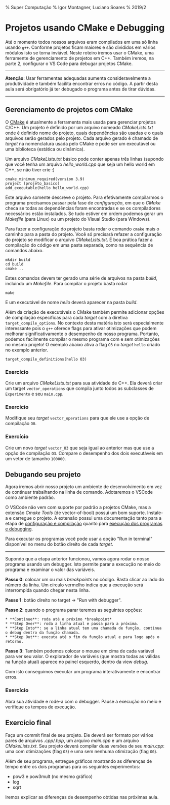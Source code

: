 % Super Computação
% Igor Montagner, Luciano Soares
% 2019/2

# Projetos usando CMake e Debugging

Até o momento todos nossos arquivos eram compilados em uma só linha usando `g++`. Conforme projetos ficam maiores e são divididos em vários módulos isto se torna inviável. Neste roteiro iremos usar o CMake, uma ferramente de gerenciamento de projetos em C++. Também iremos, na parte 2, configurar o VS Code para debugar projetos CMake. 

----

**Atenção**: Usar ferramentas adequadas aumenta consideravelmente a produtividade e também facilita encontrar erros no código. A partir desta aula será obrigatório já ter debugado o programa antes de tirar dúvidas. 

----

## Gerenciamento de projetos com CMake

O [CMake](http://www.cmake.org) é atualmente a ferramenta mais usada para gerenciar projetos C/C++. Um projeto é definido por um arquivo nomeado *CMakeLists.txt* onde é definido nome do projeto, quais dependências são usadas e o quais arquivos serão gerados pelo projeto. Cada arquivo gerado é chamado de *target* na nomenclatura usada pelo CMake e pode ser um executável ou uma biblioteca (estática ou dinâmica). 

Um arquivo *CMakeLists.txt* básico pode conter apenas três linhas (supondo que você tenha um arquivo *hello_world.cpp* que seja um hello world em C++, se não tiver crie :)

```
cmake_minimum_required(version 3.9)
project (projeto_basico)
add_executable(hello hello_world.cpp)
```

Este arquivo somente descreve o projeto. Para efetivamente compilarmos o programa precisamos passar pela fase de *configuração*, em que o *CMake* checa se todas as dependências foram encontradas e se os compiladores necessários estão instalados. Se tudo estiver em ordem podemos gerar um *Makefile* (para Linux) ou um projeto do Visual Studio (para Windows). 

Para fazer a configuração do projeto basta rodar o comando `cmake` mais o caminho para a pasta do projeto. Você só precisará refazer a configuração do projeto se modificar o arquivo *CMakeLists.txt*.  É boa prática fazer a compilação do código em uma pasta separada, como na sequência de comandos abaixo.

    mkdir build
    cd build
    cmake ..

Estes comandos devem ter gerado uma série de arquivos na pasta *build*, incluindo um *Makefile*. Para compilar o projeto basta rodar

    make
    
E um executável de nome *hello* deverá aparecer na pasta *build*. 

Além da criação de executáveis o CMake também permite adicionar opções de compilação específicas para cada *target* com a diretiva `target_compile_options`. No contexto desta matéria isto será especialmente interessante pois o `g++` oferece flags para ativar otimizações que podem melhorar significativamente o desempenho de nosso programa. Portanto, podemos facilmente compilar o mesmo programa com e sem otimizações no mesmo projeto! O exemplo abaixo ativa a flag `O3` no *target* `hello` criado no exemplo anterior. 

    target_compile_definitions(hello O3)

### Exercício

Crie um arquivo *CMakeLists.txt* para sua atividade de C++. Ela deverá criar um target `vector_operations` que compila junto todos as subclasses de `Experimento` e seu `main.cpp`. 

### Exercício

Modifique seu *target* `vector_operations` para que ele use a opção de compilação `O0`.

### Exercício

Crie um novo *target* `vector_O3` que seja igual ao anterior mas que use a opção de compilação `O3`. Compare o desempenho dos dois executáveis em um vetor de tamanho `100000`. 


## Debugando seu projeto 

Agora iremos abrir nosso projeto um ambiente de desenvolvimento em vez de continuar trabalhando na linha de comando. Adotaremos o VSCode como ambiente padrão. 

O VSCode não vem com suporte por padrão a projetos CMake, mas a extensão *Cmake Tools* (de vector-of-bool) possui um bom suporte. Instale-a e carregue o projeto. A extensão possui uma documentação tanto para a etapa de [configuração e compilação](https://vector-of-bool.github.io/docs/vscode-cmake-tools/getting_started.html#configuring-your-project) quanto para [execução dos programas e debugging](https://vector-of-bool.github.io/docs/vscode-cmake-tools/debugging.html). 

Para executar os programas você pode usar a opção "Run in terminal" disponível no menu do botão direito de cada *target*. 

--------

Supondo que a etapa anterior funcionou, vamos agora rodar o nosso programa usando um debugger. Isto permite parar a execução no meio do programa e examinar o valor das variáveis. 

**Passo 0**: colocar um ou mais *breakpoints* no código. Basta clicar ao lado do número da linha. Um círculo vermelho indica que a execução será interrompida quando chegar nesta linha.

**Passo 1**: botão direito no target -> "Run with debugger".

**Passo 2**: quando o programa parar teremos as seguintes opções:

    * **Continue**: roda até o próximo *breakpoint*
    * **Step Over**: roda a linha atual e passa para a próxima.
    * **Step Into**: se a linha atual tem uma chamada de função, continua o debug dentro da função chamada.
    * **Step Out**: executa até o fim da função atual e para logo após o retorno.

**Passo 3**: Também podemos colocar o mouse em cima de cada variável para ver seu valor. O explorador de variáveis (que mostra todas as válidas na função atual) aparece no painel esquerdo, dentro da view *debug*.

Com isto conseguimos executar um programa interativamente e encontrar erros. 

### Exercício

Abra sua atividade e rode-a com o debugger. Pause a execução no meio e verifique os tempos de execução. 


## Exercício final

Faça um commit final de seu projeto. Ele deverá ser formato por vários pares de arquivos *.cpp/.hpp*, um arquivo *main.cpp* e um arquivo *CMakeLists.txt*. Seu projeto deverá compilar duas versões de seu *main.cpp*: uma com otimizações (flag `O3`) e uma sem nenhuma otimização (flag `O0`). 

Além de seu programa, entregue gráficos mostrando as diferenças de tempo entre os dois programas para os seguintes experimentos:

* pow3 e pow3mult (no mesmo gráfico)
* log
* sqrt

Iremos explicar as diferenças de desempenho obtidas nas próximas aula. 